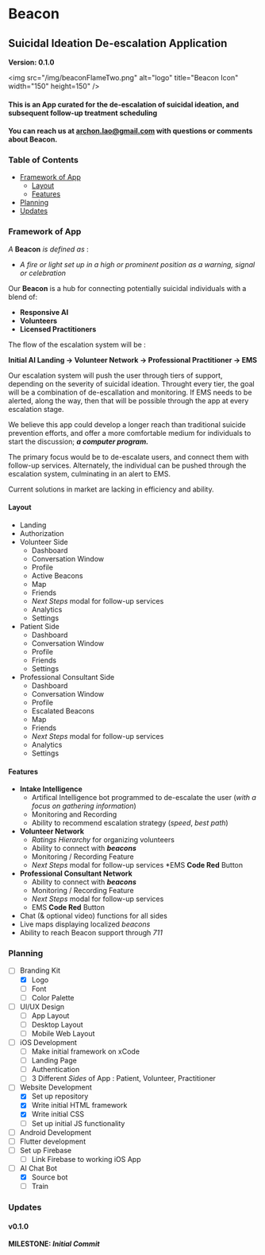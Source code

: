 # Beacon
## Suicidal Ideation De-escalation Application

**Version: 0.1.0**

<img src="/img/beaconFlameTwo.png" alt="logo"
        title="Beacon Icon" width="150" height=150" />

#### This is an App curated for the de-escalation of suicidal ideation, and subsequent follow-up treatment scheduling
#### You can reach us at [archon.lao@gmail.com](archon.lao@gmail.com) with questions or comments about Beacon.

### Table of Contents
* [Framework of App](#framework)
    * [Layout](#layout)
    * [Features](#features)
* [Planning](#planning)
* [Updates](#updates)


### Framework of App

*A* **Beacon** *is defined as* :
   * *A fire or light set up in a high or prominent position as a warning, signal or celebration*

Our **Beacon** is a hub for connecting potentially suicidal individuals with a blend of:
* **Responsive AI**
* **Volunteers**
* **Licensed Practitioners** 

The flow of the escalation system will be :

**Initial AI Landing -> Volunteer Network -> Professional Practitioner -> EMS**

Our escalation system will push the user through tiers of support, depending on the severity of suicidal ideation. Throught every tier, the goal will be a combination of de-escallation and monitoring. If EMS needs to be alerted, along the way, then that will be possible through the app at every escalation stage.

We believe this app could develop a longer reach than traditional suicide prevention efforts, and offer a more comfortable medium for individuals to start the discussion; ***a computer program.*** 

The primary focus would be to de-escalate users, and connect them with follow-up services. Alternately, the individual can be pushed through the escalation system, culminating in an alert to EMS.

Current solutions in market are lacking in efficiency and ability.

#### Layout
* Landing
* Authorization
* Volunteer Side
  * Dashboard
  * Conversation Window
  * Profile
  * Active Beacons
  * Map
  * Friends
  * *Next Steps* modal for follow-up services
  * Analytics
  * Settings
* Patient Side
  * Dashboard
  * Conversation Window
  * Profile
  * Friends 
  * Settings
* Professional Consultant Side
   * Dashboard
   * Conversation Window
   * Profile
   * Escalated Beacons
   * Map
   * Friends
   * *Next Steps* modal for follow-up services
   * Analytics
   * Settings

#### Features
* **Intake Intelligence**
   * Artifical Intelligence bot programmed to de-escalate the user (*with a focus on gathering information*)
   * Monitoring and Recording
   * Ability to recommend escalation strategy (*speed*, *best path*) 
* **Volunteer Network**
   * *Ratings Hierarchy* for organizing volunteers
   * Ability to connect with ***beacons***
   * Monitoring / Recording Feature
   * *Next Steps* modal for follow-up services
   *EMS **Code Red** Button
* **Professional Consultant Network**
   * Ability to connect with ***beacons***
   * Monitoring / Recording Feature
   * *Next Steps* modal for follow-up services
   * EMS **Code Red** Button
* Chat (& optional video) functions for all sides
* Live maps displaying localized *beacons*
* Ability to reach Beacon support through *711*

### Planning
- [ ] Branding Kit
   - [x] Logo
   - [ ] Font
   - [ ] Color Palette
- [ ] UI/UX Design
   - [ ] App Layout
   - [ ] Desktop Layout
   - [ ] Mobile Web Layout
- [ ] iOS Development 
   - [ ] Make initial framework on xCode
   - [ ] Landing Page
   - [ ] Authentication
   - [ ] 3 Different *Sides* of App : Patient, Volunteer, Practitioner
- [ ] Website Development
   - [x] Set up repository
   - [x] Write initial HTML framework
   - [x] Write initial CSS
   - [ ] Set up initial JS functionality
- [ ] Android Development 
- [ ] Flutter development
- [ ] Set up Firebase
   - [ ] Link Firebase to working iOS App
- [ ] AI Chat Bot
   - [x] Source bot
   - [ ] Train

### Updates
#### v0.1.0
**MILESTONE: *Initial Commit***
